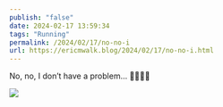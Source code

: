 ```yaml
---
publish: "false"
date: 2024-02-17 13:59:34
tags: "Running"
permalink: /2024/02/17/no-no-i
url: https://ericmwalk.blog/2024/02/17/no-no-i.html
---
```


No, no, I don’t have a problem… 🫣👟🏃‍♂️

![](https://ericmwalk.blog/uploads/2024/img-7918.jpeg)